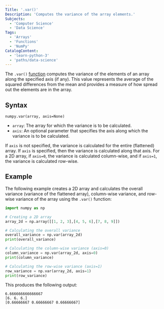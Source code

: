 ```yaml
---
Title: '.var()'
Description: 'Computes the variance of the array elements.'
Subjects:
  - 'Computer Science'
  - 'Data Science'
Tags:
  - 'Arrays'
  - 'Functions'
  - 'NumPy'
CatalogContent:
  - 'learn-python-3'
  - 'paths/data-science'
---
```


The `.var()` [function](https://www.codecademy.com/resources/docs/numpy/built-in-functions) computes the variance of the elements of an array along the specified axis (if any). This value represents the average of the squared differences from the mean and provides a measure of how spread out the elements are in the array.

## Syntax

```pseudo
numpy.var(array, axis=None)
```

- `array`: The array for which the variance is to be calculated.
- `axis`: An optional parameter that specifies the axis along which the variance is to be calculated.

If `axis` is not specified, the variance is calculated for the entire (flattened) array. If `axis` is specified, then the variance is calculated along that axis. For a 2D array, if `axis=0`, the variance is calculated column-wise, and if `axis=1`, the variance is calculated row-wise.

## Example

The following example creates a 2D array and calculates the overall variance (variance of the flattened array), column-wise variance, and row-wise variance of the array using the `.var()` function:

```py
import numpy as np

# Creating a 2D array
array_2d = np.array([[1, 2, 3],[4, 5, 6],[7, 8, 9]])

# Calculating the overall variance
overall_variance = np.var(array_2d)
print(overall_variance)

# Calculating the column-wise variance (axis=0)
column_variance = np.var(array_2d, axis=0)
print(column_variance)

# Calculating the row-wise variance (axis=1)
row_variance = np.var(array_2d, axis=1)
print(row_variance)
```

This produces the following output:

```shell
6.666666666666667
[6. 6. 6.]
[0.66666667 0.66666667 0.66666667]
```
